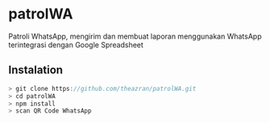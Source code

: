 # patrolWA
Patroli WhatsApp, mengirim dan membuat laporan menggunakan WhatsApp terintegrasi dengan Google Spreadsheet

## Instalation
``` javascript
> git clone https://github.com/theazran/patrolWA.git
> cd patrolWA
> npm install
> scan QR Code WhatsApp
